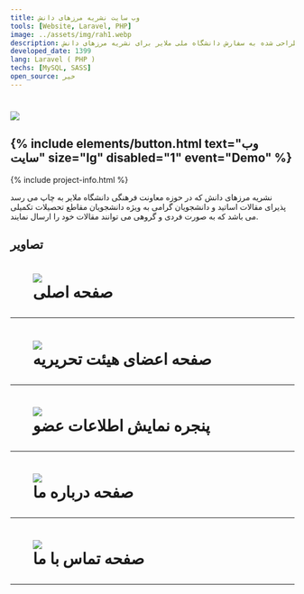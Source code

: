 ```yaml
---
title: وب سایت نشریه مرزهای دانش
tools: [Website, Laravel, PHP]
image: ../assets/img/rah1.webp
description: وب سایت طراحی شده به سفارش دانشگاه ملی ملایر برای نشریه مرزهای دانش
developed_date: 1399
lang: Laravel ( PHP )
techs: [MySQL, SASS]
open_source: خیر
---
```


<h1 class="center">
<img src="../assets/img/rah1.webp"/>
</h1>

<h2 class="center">
{% include elements/button.html text="وب سایت" size="lg" disabled="1" event="Demo" %}
</h2>

{% include project-info.html %}

نشریه مرزهای دانش که در حوزه معاونت فرهنگی دانشگاه ملایر به چاپ می رسد پذیرای مقالات اساتید و دانشجویان گرامی به ویژه دانشجویان مقاطع تحصیلات تکمیلی می باشد که به صورت فردی و گروهی می توانند مقالات خود را ارسال نمایند.

## تصاویر

<h1 class="center">
<figure>
<img src="../assets/img/rah2.webp"/>
<figcaption>صفحه اصلی</figcaption>
</figure>
</h1>

<hr>

<h1 class="center">
<figure>
<img src="../assets/img/rah3.webp"/>
<figcaption>صفحه اعضای هیئت تحریریه</figcaption>
</figure>
</h1>

<hr>

<h1 class="center">
<figure>
<img src="../assets/img/rah4.webp"/>
<figcaption>پنجره نمایش اطلاعات عضو</figcaption>
</figure>
</h1>

<hr>

<h1 class="center">
<figure>
<img src="../assets/img/rah5.webp"/>
<figcaption>صفحه درباره ما</figcaption>
</figure>
</h1>

<hr>

<h1 class="center">
<figure>
<img src="../assets/img/rah6.webp"/>
<figcaption>صفحه تماس با ما</figcaption>
</figure>
</h1>

<hr>
